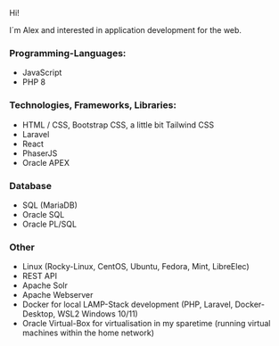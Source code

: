 Hi!

I´m Alex and interested in application development for the web.

### Programming-Languages:

- JavaScript
- PHP 8
  
### Technologies, Frameworks, Libraries:

- HTML / CSS, Bootstrap CSS, a little bit Tailwind CSS
- Laravel
- React
- PhaserJS
- Oracle APEX
  
### Database

- SQL (MariaDB)
- Oracle SQL
- Oracle PL/SQL

### Other

- Linux (Rocky-Linux, CentOS, Ubuntu, Fedora, Mint, LibreElec)
- REST API
- Apache Solr
- Apache Webserver
- Docker for local LAMP-Stack development (PHP, Laravel, Docker-Desktop, WSL2 Windows 10/11)
- Oracle Virtual-Box for virtualisation in my sparetime (running virtual machines within the home network)
